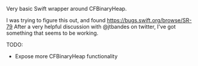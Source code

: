 Very basic Swift wrapper around CFBinaryHeap.

I was trying to figure this out, and found https://bugs.swift.org/browse/SR-79
After a very helpful discussion with @jtbandes on twitter, I've got something that seems
to be working.

TODO:
- Expose more CFBinaryHeap functionality

